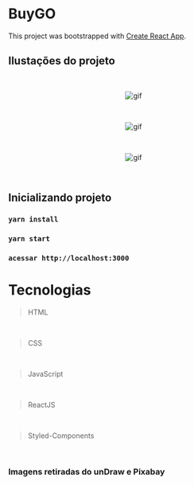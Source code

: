 # BuyGO

This project was bootstrapped with [Create React App](https://github.com/facebook/create-react-app).

## Ilustações do projeto

<br/>

<p align="center">
    <img src="https://user-images.githubusercontent.com/65923385/181354683-3c6b9479-b101-494f-8321-6112ce5eaa3e.gif" alt="gif" />
</p>

<br/>

<p align="center">
    <img src="https://user-images.githubusercontent.com/65923385/181354671-e1355b3b-44fb-4df0-b899-30467dd31dd3.gif" alt="gif" />
</p>

<br/>

<p align="center">
    <img src="https://user-images.githubusercontent.com/65923385/181354660-14e83fe4-0ec9-4ae4-9247-3b6a6bddc555.gif" alt="gif" />
</p>

<br/>

## Inicializando projeto

### `yarn install`

### `yarn start`

### `acessar http://localhost:3000`

# Tecnologias

> HTML

<br/>

> CSS

<br/>

> JavaScript

<br/>

> ReactJS

<br/>

> Styled-Components

<br/>

### Imagens retiradas do unDraw e Pixabay


